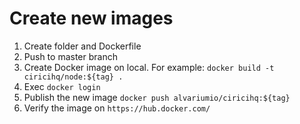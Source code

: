 # Create new images

1. Create folder and Dockerfile
2. Push to master branch
3. Create Docker image on local. For example: `docker build -t ciricihq/node:${tag} .`
4. Exec `docker login`
5. Publish the new image `docker push alvariumio/ciricihq:${tag}`
6. Verify the image on `https://hub.docker.com/`
